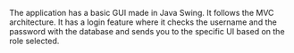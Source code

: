 The application has a basic GUI made in Java Swing. It follows the MVC architecture. 
It has a login feature where it checks the username and the password with the database and sends you to the specific UI based on the role selected.
